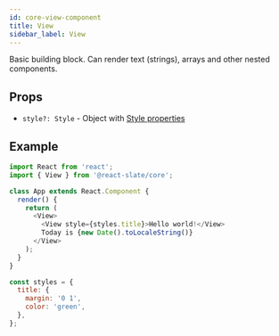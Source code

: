 ```yaml
---
id: core-view-component
title: View
sidebar_label: View
---
```


Basic building block. Can render text (strings), arrays and other nested components.

## Props

* `style?: Style` - Object with [Style properties](./style-prop.md)

## Example

```js
import React from 'react';
import { View } from '@react-slate/core';

class App extends React.Component {
  render() {
    return (
      <View>
        <View style={styles.title}>Hello world!</View>
        Today is {new Date().toLocaleString()}
      </View>
    );
  }
}

const styles = {
  title: {
    margin: '0 1',
    color: 'green',
  },
};
```

